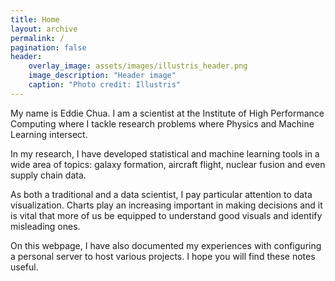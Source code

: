 ```yaml
---
title: Home
layout: archive
permalink: /
pagination: false
header:
    overlay_image: assets/images/illustris_header.png
    image_description: "Header image"
    caption: "Photo credit: Illustris"
---
```


My name is Eddie Chua. I am a scientist at the Institute of High Performance Computing where I tackle research problems where Physics and Machine Learning intersect.

In my research, I have developed statistical and machine learning tools in a wide area of topics: galaxy formation, aircraft flight, nuclear fusion and even supply chain data. 

As both a traditional and a data scientist, I pay particular attention to data visualization. Charts play an increasing important in making decisions and it is vital that more of us be equipped to understand good visuals and identify misleading ones.

On this webpage, I have also documented my experiences with configuring a personal server to host various projects. I hope you will find these notes useful.
